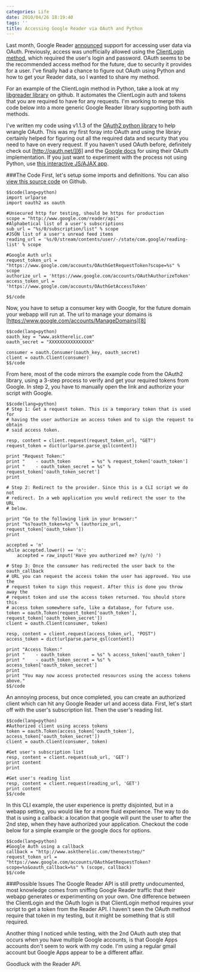 ```yaml
---
categories: Life
date: 2010/04/26 18:19:40
tags: ''
title: Accessing Google Reader via OAuth and Python
---
```

Last month, Google Reader [announced][1] support for accessing user data via OAuth. Previously, access was unofficially allowed using the [ClientLogin method][2], which required the user's login and password. OAuth seems to be the recommended access method for the future, due to security it provides for a user. I've finally had a chance to figure out OAuth using Python and how to get your Reader data, so I wanted to share my method.

For an example of the ClientLogin method in Python, take a look at my [libgreader library][3] on github. It automates the ClientLogin auth and tokens that you are required to have for any requests. I'm working to merge this code below into a more generic Google Reader library supporting both auth methods.

I've written my code using v1.1.3 of the [OAuth2 python library][4] to help wrangle OAuth. This was my first foray into OAuth and using the library certainly helped for figuring out all the required data and security that you need to have on every request. If you haven't used OAuth before, definitely check out [http://oauth.net/][6] and the [Google docs][7] for using their OAuth implementation. If you just want to experiment with the process not using Python, use [this interactive JS/AJAX app][5].

###The Code
First, let's setup some imports and definitions. You can also [view this source code][9] on Github.

	$$code(lang=python)
	import urlparse
	import oauth2 as oauth
	
	#Unsecured http for testing, should be https for production
	scope = "http://www.google.com/reader/api"
	#Alphabetical list of a user's subscriptions
	sub_url = "%s/0/subscription/list" % scope
	#JSON list of a user's unread feed items
	reading_url = '%s/0/stream/contents/user/-/state/com.google/reading-list' % scope
	
	#Google Auth urls
	request_token_url = "https://www.google.com/accounts/OAuthGetRequestToken?scope=%s" % scope
	authorize_url = 'https://www.google.com/accounts/OAuthAuthorizeToken'
	access_token_url = 'https://www.google.com/accounts/OAuthGetAccessToken'
	
	$$/code

Now, you have to setup a consumer key with Google, for the future domain your webapp will run at. The url to manage your domains is [https://www.google.com/accounts/ManageDomains][8]

	$$code(lang=python)
	oauth_key = "www.asktherelic.com"
	oauth_secret = "XXXXXXXXXXXXXXXX"
	
	consumer = oauth.Consumer(oauth_key, oauth_secret)
	client = oauth.Client(consumer)
	$$/code

From here, most of the code mirrors the example code from the OAuth2 library, using a 3-step process to verify and get your required tokens from Google. In step 2, you have to manually open the link and authorize your script with Google.

	$$code(lang=python)
	# Step 1: Get a request token. This is a temporary token that is used for 
	# having the user authorize an access token and to sign the request to obtain 
	# said access token.
	
	resp, content = client.request(request_token_url, "GET")
	request_token = dict(urlparse.parse_qsl(content))
	
	print "Request Token:"
	print "    - oauth_token        = %s" % request_token['oauth_token']
	print "    - oauth_token_secret = %s" % request_token['oauth_token_secret']
	print
	
	# Step 2: Redirect to the provider. Since this is a CLI script we do not
	# redirect. In a web application you would redirect the user to the URL
	# below.
	
	print "Go to the following link in your browser:"
	print "%s?oauth_token=%s" % (authorize_url, request_token['oauth_token'])
	print
	
	accepted = 'n'
	while accepted.lower() == 'n':
	    accepted = raw_input('Have you authorized me? (y/n) ')
	
	# Step 3: Once the consumer has redirected the user back to the oauth_callback
	# URL you can request the access token the user has approved. You use the
	# request token to sign this request. After this is done you throw away the
	# request token and use the access token returned. You should store this
	# access token somewhere safe, like a database, for future use.
	token = oauth.Token(request_token['oauth_token'], request_token['oauth_token_secret'])
	client = oauth.Client(consumer, token)
	
	resp, content = client.request(access_token_url, "POST")
	access_token = dict(urlparse.parse_qsl(content))
	
	print "Access Token:"
	print "    - oauth_token        = %s" % access_token['oauth_token']
	print "    - oauth_token_secret = %s" % access_token['oauth_token_secret']
	print
	print "You may now access protected resources using the access tokens above."
	$$/code

An annoying process, but once completed, you can create an authorized client which can hit any Google Reader url and access data. First, let's start off with the user's subscription list. Then the user's reading list.

	$$code(lang=python)
	#Authorized client using access tokens
	token = oauth.Token(access_token['oauth_token'], access_token['oauth_token_secret'])
	client = oauth.Client(consumer, token)
	
	#Get user's subscription list
	resp, content = client.request(sub_url, 'GET')
	print content
	print 
	
	#Get user's reading list
	resp, content = client.request(reading_url, 'GET')
	print content
	$$/code

In this CLI example, the user experience is pretty disjointed, but in a webapp setting, you would like for a more fluid experience. The way to do that is using a callback: a location that google will punt the user to after the 2nd step, when they have authorized your application. Checkout the code below for a simple example or the google docs for options.

	$$code(lang=python)
	#Google Auth using a callback
	callback = "http://www.asktherelic.com/thenextstep/"
	request_token_url = "https://www.google.com/accounts/OAuthGetRequestToken?scope=%s&oauth_callback=%s" % (scope, callback)
	$$/code

###Possible Issues
The Google Reader API is still pretty undocumented, most knowledge comes from sniffing Google Reader traffic that their webapp generates or experimenting on your own. One difference between the ClientLogin and the OAuth login is that ClientLogin method requires your script to get a token from the Reader API. I haven't seen the OAuth method require that token in my testing, but it might be something that is still required.

Another thing I noticed while testing, with the 2nd OAuth auth step that occurs when you have multiple Google accounts, is that Google Apps accounts don't seem to work with my code. I'm using a regular gmail account but Google Apps appear to be a different affair.

Goodluck with the Reader API.

[1]: http://groups.google.com/group/fougrapi/browse_thread/thread/4430c9a6dea4d70f "Groups post on OAuth access"
[2]: http://code.google.com/apis/accounts/docs/AuthForInstalledApps.html "Authentication using ClientLogin"
[3]: http://github.com/askedrelic/libgreader "Python library for working with Google Reader"
[4]: http://github.com/simplegeo/python-oauth2/ "OAuth2 v1.1.3"
[5]: http://googlecodesamples.com/oauth_playground/ "Interactive OAuth using AJAX"
[6]: http://oauth.net/
[7]: http://code.google.com/apis/accounts/docs/OAuth.html "docs for Google OAuth for Webapps"
[8]: https://www.google.com/accounts/ManageDomains "Getting your OAuth key/secret"
[9]: http://gist.github.com/380090